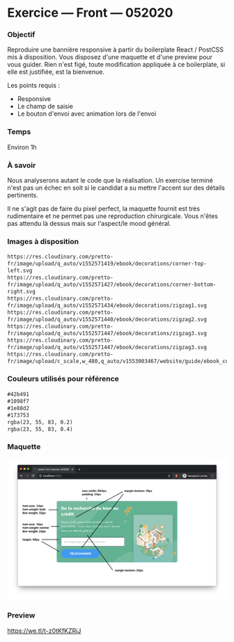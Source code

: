 # Exercice — Front — 052020

### Objectif

Reproduire une bannière responsive à partir du boilerplate React / PostCSS mis à disposition. Vous disposez d'une maquette et d'une preview pour vous guider. Rien n'est figé, toute modification appliquée à ce boilerplate, si elle est justifiée, est la bienvenue.

Les points requis :

- Responsive
- Le champ de saisie
- Le bouton d'envoi avec animation lors de l'envoi

### Temps

Environ 1h

### À savoir

Nous analyserons autant le code que la réalisation. Un exercise terminé n'est pas un échec en soit si le candidat a su mettre l'accent sur des détails pertinents.

Il ne s'agit pas de faire du pixel perfect, la maquette fournit est très rudimentaire et ne permet pas une reproduction chirurgicale. Vous n'êtes pas attendu là dessus mais sur l'aspect/le mood général.

### Images à disposition

```
https://res.cloudinary.com/pretto-fr/image/upload/q_auto/v1552571419/ebook/decorations/corner-top-left.svg
https://res.cloudinary.com/pretto-fr/image/upload/q_auto/v1552571427/ebook/decorations/corner-bottom-right.svg
https://res.cloudinary.com/pretto-fr/image/upload/q_auto/v1552571434/ebook/decorations/zigzag1.svg
https://res.cloudinary.com/pretto-fr/image/upload/q_auto/v1552571440/ebook/decorations/zigzag2.svg
https://res.cloudinary.com/pretto-fr/image/upload/q_auto/v1552571447/ebook/decorations/zigzag3.svg
https://res.cloudinary.com/pretto-fr/image/upload/q_auto/v1552571447/ebook/decorations/zigzag3.svg
https://res.cloudinary.com/pretto-fr/image/upload/c_scale,w_480,q_auto/v1553003467/website/guide/ebook_cover.webp
```

### Couleurs utilisés pour référence

```
#42b491
#1098f7
#1e88d2
#173753
rgba(23, 55, 83, 0.2)
rgba(23, 55, 83, 0.4)
```

### Maquette

![Alt text](preview.png?raw=true "Maquette")

### Preview

https://we.tl/t-z0tKfKZRiJ
